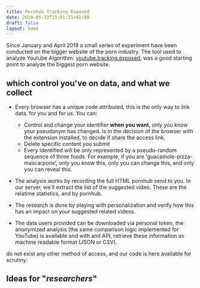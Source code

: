 ```yaml
---
title: Pornhub Tracking Exposed
date: 2019-05-22T15:01:21+01:00
draft: false
layout: home
---
```


Since January and April 2019 a small series of experiment have been conducted on the bigger website of the porn industry.
The tool used to analyze Youtube Algorithm: [youtube.tracking.exposed](https://youtube.tracking.exposed), was a good starting point to analyze the biggest porn website.

## which control you've on data, and what we collect

* Every browser has a unique code attributed, this is the only way to link data. for you and for us. You can:
  * Control and change your identifier **when you want**, only you know your pseudonym has changed. Is in the decision of the browser with the extension installed, to decide if share the access link.
  * Delete specific content you submit
  * Every identified will be only represented by a pseudo-random sequence of three foods. For example, if you are 'guacamole-pizza-mascarpone', only you know this, only you can change this, and only you can reveal this.

* The analysis works by recording the full HTML pornhub send to you. In our server, we'll extract the list of the suggested video. These are the relatime statistics, and by pornhub.
* The research is done by playing with personalization and verify how this has an impact on your suggested related videos.
* The data users provided can be downloaded via personal token, the anonymized analysis (the same comparison logic implemented for YouTube) is available and with and API, retrieve these information as machine readable format (JSON or CSV).

do not exist any other method of access, and our code is here available for scrutiny:

## Ideas for "_researchers_"
